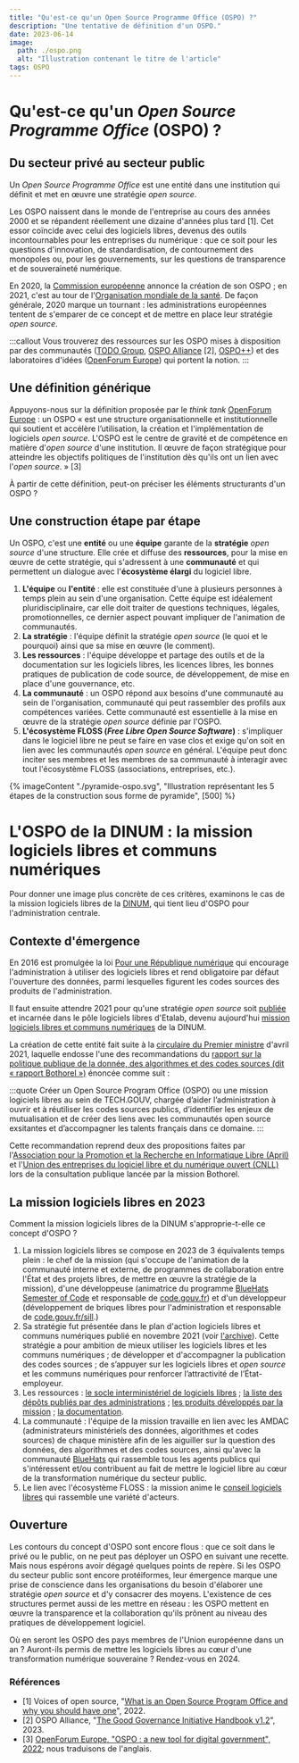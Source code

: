 ```yaml
---
title: "Qu'est-ce qu'un Open Source Programme Office (OSPO) ?"
description: "Une tentative de définition d'un OSPO."
date: 2023-06-14
image:
  path: ./ospo.png
  alt: "Illustration contenant le titre de l'article"
tags: OSPO
---
```

# Qu'est-ce qu'un *Open Source Programme Office* (OSPO) ?

## Du secteur privé au secteur public

Un *Open Source Programme Office* est une entité dans une institution qui définit et met en œuvre une stratégie *open source*.

Les OSPO naissent dans le monde de l'entreprise au cours des années 2000 et se répandent réellement une dizaine d'années plus tard [1]. Cet essor coïncide avec celui des logiciels libres, devenus des outils incontournables pour les entreprises du numérique : que ce soit pour les questions d'innovation, de standardisation, de contournement des monopoles ou, pour les gouvernements, sur les questions de transparence et de souveraineté numérique.

En 2020, la [Commission européenne](https://joinup.ec.europa.eu/collection/ec-ospo) annonce la création de son OSPO ; en 2021, c'est au tour de l'[Organisation mondiale de la santé](https://socialimpact.github.com/insights/world-health-organization-OSPO-launch/).  De façon générale, 2020 marque un tournant : les administrations européennes tentent de s'emparer de ce concept et de mettre en place leur stratégie *open source*.

:::callout
Vous trouverez des ressources sur les OSPO mises à disposition par des communautés ([TODO Group](https://todogroup.org/#), [OSPO Alliance](https://ospo.zone/) [2], [OSPO++](https://ospoplusplus.org/)) et des laboratoires d'idées ([OpenForum Europe](https://openforumeurope.org/)) qui portent la notion.
:::

## Une définition générique

Appuyons-nous sur la définition proposée par le *think tank* [OpenForum Europe](https://openforumeurope.org/) : un OSPO « est une structure organisationnelle et institutionnelle qui soutient et accélère l’utilisation, la création et l'implémentation de logiciels *open source*.  L'OSPO est le centre de gravité et de compétence en matière d'*open source* d'une institution. Il œuvre de façon stratégique pour atteindre les objectifs politiques de l'institution dès qu'ils ont un lien avec l'*open source*. » [3]

À partir de cette définition, peut-on préciser les éléments structurants d'un OSPO ?

## Une construction étape par étape

Un OSPO, c'est une **entité** ou une **équipe** garante de la **stratégie** *open source* d'une structure. Elle crée et diffuse des **ressources**, pour la mise en œuvre de cette stratégie, qui s'adressent à une **communauté** et qui permettent un dialogue avec l'**écosystème élargi** du logiciel libre.

1. **L'équipe** ou **l'entité** : elle est constituée d'une à plusieurs personnes à temps plein au sein d'une organisation. Cette équipe est idéalement pluridisciplinaire, car elle doit traiter de questions techniques, légales, promotionnelles, ce dernier aspect pouvant impliquer de l'animation de communautés.
2. **La stratégie** : l'équipe définit la stratégie *open source* (le quoi et le pourquoi) ainsi que sa mise en œuvre (le comment).
3. **Les ressources** : l'équipe développe et partage des outils et de la documentation sur les logiciels libres, les licences libres, les bonnes pratiques de publication de code source, de développement, de mise en place d'une gouvernance, etc.
4. **La communauté** : un OSPO répond aux besoins d'une communauté au sein de l'organisation, communauté qui peut rassembler des profils aux compétences variées.  Cette communauté est essentielle à la mise en œuvre de la stratégie *open source* définie par l'OSPO.
5. **L'écosystème FLOSS (*Free Libre Open Source Software*)** : s'impliquer dans le logiciel libre ne peut se faire en vase clos et exige qu'on soit en lien avec les communautés *open source* en général.  L'équipe peut donc inciter ses membres et les membres de sa communauté à interagir avec tout l'écosystème FLOSS (associations, entreprises, etc.).

{% imageContent "./pyramide-ospo.svg", "Illustration représentant les 5 étapes de la construction sous forme de pyramide", [500] %}

# L'OSPO de la DINUM : la mission logiciels libres et communs numériques

Pour donner une image plus concrète de ces critères, examinons le cas de la mission logiciels libres de la [DINUM](https://www.numerique.gouv.fr/dinum/), qui tient lieu d'OSPO pour l'administration centrale.

## Contexte d'émergence

En 2016 est promulgée la loi [Pour une République numérique](https://www.legifrance.gouv.fr/jorf/id/JORFTEXT000033202746) qui encourage l'administration à utiliser des logiciels libres et rend obligatoire par défaut l'ouverture des données, parmi lesquelles figurent les codes sources des produits de l'administration.

Il faut ensuite attendre 2021 pour qu'une stratégie *open source* soit [publiée](/fr/plan-action-logiciels-libres-et-communs-numeriques/) et incarnée dans le pôle logiciels libres d'Etalab, devenu aujourd'hui [mission logiciels libres et communs numériques](/fr/mission/) de la DINUM.

La création de cette entité fait suite à la [circulaire du Premier ministre](https://www.legifrance.gouv.fr/circulaire/id/45162) d'avril 2021, laquelle endosse l'une des recommandations du [rapport sur la politique publique de la donnée, des algorithmes et des codes sources (dit « rapport Bothorel »)](https://www.gouvernement.fr/rapport/11979-rapport-sur-la-politique-publique-de-la-donnee-des-algorithmes-et-des-codes-sources) énoncée comme suit :

:::quote
Créer un Open Source Program Office (OSPO) ou une mission logiciels libres au sein de TECH.GOUV, chargée d’aider l’administration à ouvrir et à réutiliser les codes sources publics, d’identifier les enjeux de mutualisation et de créer des liens avec les communautés open source exsitantes et d’accompagner les talents français dans ce domaine.
:::

Cette recommandation reprend deux des propositions faites par l'[Association pour la Promotion et la Recherche en Informatique Libre (April)](https://www.april.org) et l'[Union des entreprises du logiciel libre et du numérique ouvert (CNLL)](https://cnll.fr) lors de la consultation publique lancée par la mission Bothorel.

## La mission logiciels libres en 2023

Comment la mission logiciels libres de la DINUM s'approprie-t-elle ce concept d'OSPO ?

1. La mission logiciels libres se compose en 2023 de 3 équivalents temps plein : le chef de la mission (qui s'occupe de l'animation de la communauté interne et externe, de programmes de collaboration entre l'État et des projets libres, de mettre en œuvre la stratégie de la mission), d'une développeuse (animatrice du programme [BlueHats Semester of Code](/fr/bluehats/bluehats-semester-of-code) et responsable de [code.gouv.fr](/fr/)) et d'un développeur (développement de briques libres pour l'administration et responsable de [code.gouv.fr/sill](https://code.gouv.fr/sill).)
2. Sa stratégie fut présentée dans le plan d'action logiciels libres et communs numériques publié en novembre 2021 (voir [l'archive](https://code.gouv.fr/fr/plan-action-logiciels-libres-et-communs-numeriques/)). Cette stratégie a pour ambition de mieux utiliser les logiciels libres et les communs numériques ; de développer et d'accompagner la publication des codes sources ; de s’appuyer sur les logiciels libres et *open source* et les communs numériques pour renforcer l’attractivité de l’État-employeur.
3. Les ressources : [le socle interministériel de logiciels libres](https://code.gouv.fr/sill) ; [la liste des dépôts publiés par des administrations](https://code.gouv.fr/sources/#/repos) ; [les produits développés par la mission](/fr/mission/#les-produits-de-la-mission-logiciels-libres) ; [la documentation](/fr/doc/).
4. La communauté : l'équipe de la mission travaille en lien avec les AMDAC (administrateurs ministériels des données, algorithmes et codes sources) de chaque ministère afin de les aiguiller sur la question des données, des algorithmes et des codes sources, ainsi qu'avec la communauté [BlueHats](/fr/bluehats/) qui rassemble tous les agents publics qui s'intéressent et/ou contribuent au fait de mettre le logiciel libre au cœur de la transformation numérique du secteur public.
5. Le lien avec l'écosystème FLOSS : la mission anime le [conseil logiciels libres](https://speakerdeck.com/bluehats/presentation-du-conseil-logiciels-libres-anime-par-la-dinum) qui rassemble une variété d'acteurs.

## Ouverture

Les contours du concept d'OSPO sont encore flous : que ce soit dans le privé ou le public, on ne peut pas déployer un OSPO en suivant une recette.  Mais nous espérons avoir dégagé quelques points de repère.  Si les OSPO du secteur public sont encore protéiformes, leur émergence marque une prise de conscience dans les organisations du besoin d'élaborer une stratégie *open source* et d'y consacrer des moyens.  L'existence de ces structures permet aussi de les mettre en réseau : les OSPO mettent en œuvre la transparence et la collaboration qu'ils prônent au niveau des pratiques de développement logiciel.

Où en seront les OSPO des pays membres de l'Union européenne dans un an ?  Auront-ils permis de mettre les logiciels libres au cœur d'une transformation numérique souveraine ?  Rendez-vous en 2024.

### Références

- [1] Voices of open source, "[What is an Open Source Program Office and why you should have one](https://blog.opensource.org/what-is-an-open-source-program-office-and-why-you-should-have-one/)", 2022.
- [2] OSPO Alliance, "[The Good Governance Initiative Handbook v1.2](https://ospo.zone/ggi/)", 2023.
- [3] [OpenForum Europe, "OSPO : a new tool for digital government", 2022](https://openforumeurope.org/wp-content/uploads/2022/06/The-OSPO-A-New-Tool-for-Digital-Government-2.pdf); nous traduisons de l'anglais.
